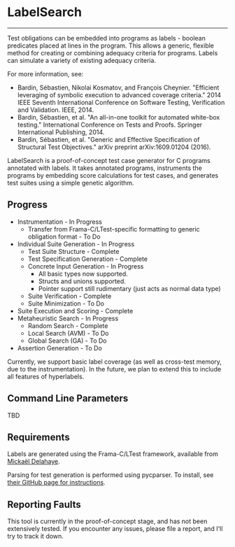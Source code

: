 # LabelSearch
------------------------

Test obligations can be embedded into programs as labels - boolean predicates placed at lines in the program. This allows a generic, flexible method for creating or combining adequacy criteria for programs. Labels can simulate a variety of existing adequacy criteria. 

For more information, see:
* Bardin, Sébastien, Nikolai Kosmatov, and François Cheynier. "Efficient leveraging of symbolic execution to advanced coverage criteria." 2014 IEEE Seventh International Conference on Software Testing, Verification and Validation. IEEE, 2014.
* Bardin, Sébastien, et al. "An all-in-one toolkit for automated white-box testing." International Conference on Tests and Proofs. Springer International Publishing, 2014.
* Bardin, Sébastien, et al. "Generic and Effective Specification of Structural Test Objectives." arXiv preprint arXiv:1609.01204 (2016).

LabelSearch is a proof-of-concept test case generator for C programs annotated with labels. It takes annotated programs, instruments the programs by embedding score calculations for test cases, and generates test suites using a simple genetic algorithm.

Progress
------------------------

* Instrumentation - In Progress
  * Transfer from Frama-C/LTest-specific formatting to generic obligation format - To Do
* Individual Suite Generation - In Progress
  * Test Suite Structure - Complete
  * Test Specification Generation - Complete
  * Concrete Input Generation - In Progress
    * All basic types now supported.
    * Structs and unions supported.
    * Pointer support still rudimentary (just acts as normal data type) 
  * Suite Verification - Complete
  * Suite Minimization - To Do
* Suite Execution and Scoring - Complete
* Metaheuristic Search - In Progress
  * Random Search - Complete
  * Local Search (AVM) - To Do
  * Global Search (GA) - To Do
* Assertion Generation - To Do

Currently, we support basic label coverage (as well as cross-test memory, due to the instrumentation). In the future, we plan to extend this to include all features of hyperlabels.

Command Line Parameters
------------------------

TBD

Requirements
------------------------

Labels are generated using the Frama-C/LTest framework, available from [Mickaël Delahaye](http://micdel.fr/ltest.html).

Parsing for test generation is performed using pycparser. To install, see [their GitHub page for instructions](https://github.com/eliben/pycparser/).

Reporting Faults
------------------------

This tool is currently in the proof-of-concept stage, and has not been extensively tested. If you encounter any issues, please file a report, and I'll try to track it down.

